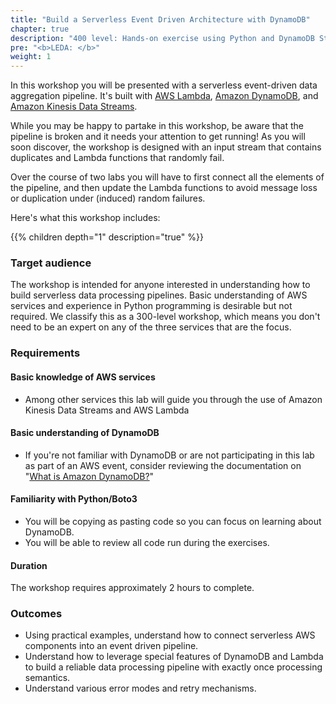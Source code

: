 ```yaml
---
title: "Build a Serverless Event Driven Architecture with DynamoDB"
chapter: true
description: "400 level: Hands-on exercise using Python and DynamoDB Streams."
pre: "<b>LEDA: </b>"
weight: 1
---
```

In this workshop you will be presented with a serverless event-driven data aggregation pipeline. It's built with [AWS Lambda](https://docs.aws.amazon.com/lambda/latest/dg/welcome.html), [Amazon DynamoDB](https://docs.aws.amazon.com/amazondynamodb/latest/developerguide/Introduction.html), and [Amazon Kinesis Data Streams](https://docs.aws.amazon.com/streams/latest/dev/introduction.html).

While you may be happy to partake in this workshop, be aware that the pipeline is broken and it needs your attention to get running! As you will soon discover, the workshop is designed with an input stream that contains duplicates and Lambda functions that randomly fail.

Over the course of two labs you will have to first connect all the elements of the pipeline, and then update the Lambda functions to avoid message loss or duplication under (induced) random failures.

Here's what this workshop includes:

{{% children  depth="1" description="true" %}}

### Target audience

The workshop is intended for anyone interested in understanding how to build serverless data processing pipelines. Basic understanding of AWS services and experience in Python programming is desirable but not required. We classify this as a 300-level workshop, which means you don't need to be an expert on any of the three services that are the focus.

### Requirements
#### Basic knowledge of AWS services
- Among other services this lab will guide you through the use of Amazon Kinesis Data Streams and AWS Lambda

#### Basic understanding of DynamoDB
- If you're not familiar with DynamoDB or are not participating in this lab as part of an AWS event, consider reviewing the documentation on "[What is Amazon DynamoDB?](https://docs.aws.amazon.com/amazondynamodb/latest/developerguide/Introduction.html)"

#### Familiarity with Python/Boto3
- You will be copying as pasting code so you can focus on learning about DynamoDB.
- You will be able to review all code run during the exercises.

#### Duration

The workshop requires approximately 2 hours to complete.

### Outcomes

- Using practical examples, understand how to connect serverless AWS components into an event driven pipeline.
- Understand how to leverage special features of DynamoDB and Lambda to build a reliable data processing pipeline with exactly once processing semantics.
- Understand various error modes and retry mechanisms.

